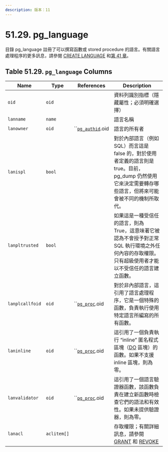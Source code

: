 ```yaml
---
description: 版本：11
---
```


# 51.29. pg\_language

目錄 pg\_language 註冊了可以撰寫函數或 stored procedure 的語言。有關語言處理程序的更多訊息，請參閱 [CREATE LANGUAGE](../../reference/sql-commands/create-language.md) 和[第 41 章](../../server-programming/the-rule-system/)。

## **Table 51.29. `pg_language` Columns**

| Name            | Type        | References                           | Description                                                                                                       |
| --------------- | ----------- | ------------------------------------ | ----------------------------------------------------------------------------------------------------------------- |
| `oid`           | `oid`       |                                      | 資料列識別指標（隱藏屬性；必須明確選擇）                                                                                              |
| `lanname`       | `name`      |                                      | 語言名稱                                                                                                              |
| `lanowner`      | `oid`       | \`\`[`pg_authid`](pg\_authid.md).oid | 語言的所有者                                                                                                            |
| `lanispl`       | `bool`      |                                      | 對於內部語言（例如 SQL）而言這是 false 的，對於使用者定義的語言則是 true。目前，pg\_dump 仍然使用它來決定需要轉存哪些語言，但將來可能會被不同的機制所取代。                        |
| `lanpltrusted`  | `bool`      |                                      | 如果這是一種受信任的語言，則為 True，這意味著它被認為不會授予對正常 SQL 執行環境之外任何內容的存取權限。只有超級使用者才能以不受信任的語言建立函數。                                   |
| `lanplcallfoid` | `oid`       | \`\`[`pg_proc`](pg\_proc.md).oid     | 對於非內部語言，這引用了語言處理程序，它是一個特殊的函數，負責執行使用特定語言所編寫的所有函數。                                                                  |
| `laninline`     | `oid`       | \`\`[`pg_proc`](pg\_proc.md).oid     | 這引用了一個負責執行 “inline” 匿名程式區塊（[DO](../../reference/sql-commands/do.md) 區塊）的函數。如果不支援 inline 區塊，則為零。                   |
| `lanvalidator`  | `oid`       | \`\`[`pg_proc`](pg\_proc.md).oid     | 這引用了一個語言驗證器函數，該函數負責在建立新函數時檢查它們的語法和有效性。如果未提供驗證器，則為零。                                                               |
| `lanacl`        | `aclitem[]` |                                      | 存取權限；有關詳細訊息，請參閱 [GRANT](../../reference/sql-commands/grant.md) 和 [REVOKE](../../reference/sql-commands/revoke.md) |
